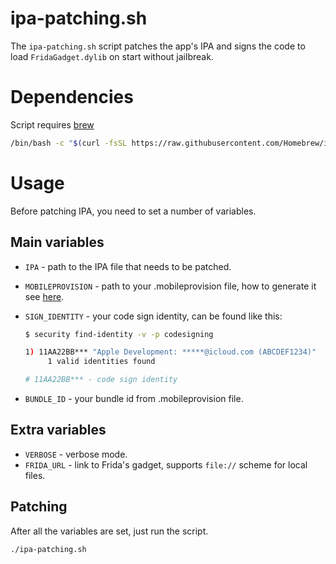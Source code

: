 # ipa-patching.sh

The `ipa-patching.sh` script patches the app's IPA and signs the code to load `FridaGadget.dylib` on start without jailbreak.

# Dependencies

Script requires [brew](https://github.com/Homebrew/brew)

```bash
/bin/bash -c "$(curl -fsSL https://raw.githubusercontent.com/Homebrew/install/master/install.sh)"
```

# Usage

Before patching IPA, you need to set a number of variables.

## Main variables

- `IPA` - path to the IPA file that needs to be patched.
- `MOBILEPROVISION` - path to your .mobileprovision file, how to generate it see [here](https://0xn3va.gitbook.io/cheat-sheets/ios-application/getting-started/ipa-patching).
- `SIGN_IDENTITY` - your code sign identity, can be found like this:

    ```bash
    $ security find-identity -v -p codesigning
    
    1) 11AA22BB*** "Apple Development: *****@icloud.com (ABCDEF1234)"
         1 valid identities found
    
    # 11AA22BB*** - code sign identity
    ```

- `BUNDLE_ID` - your bundle id from .mobileprovision file.

## Extra variables

- `VERBOSE` - verbose mode.
- `FRIDA_URL` - link to Frida's gadget, supports `file://` scheme for local files.

## Patching

After all the variables are set, just run the script.

```bash
./ipa-patching.sh
```
